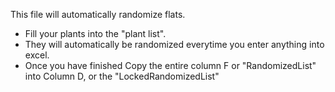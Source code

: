 This file will automatically randomize flats. 
* Fill your plants into the "plant list".
* They will automatically be randomized everytime you enter anything into excel.
* Once you have finished Copy the entire column F or "RandomizedList" into Column D, or the "LockedRandomizedList"